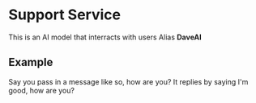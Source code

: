 # Support Service

This is an AI model that interracts with users Alias **DaveAI**

## Example

Say you pass in a message like so, how are you? It replies by saying I'm good, how are you?
